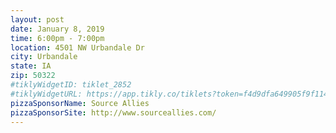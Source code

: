 ```yaml
---
layout: post
date: January 8, 2019
time: 6:00pm - 7:00pm
location: 4501 NW Urbandale Dr
city: Urbandale
state: IA
zip: 50322
#tiklyWidgetID: tiklet_2852
#tiklyWidgetURL: https://app.tikly.co/tiklets?token=f4d9dfa649905f9f114f31dcdd79cf469f89552c 
pizzaSponsorName: Source Allies
pizzaSponsorSite: http://www.sourceallies.com/
---
```


